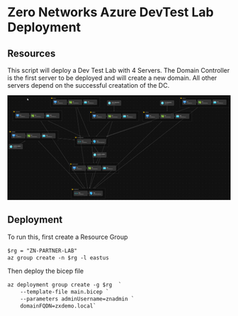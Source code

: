 # Zero Networks Azure DevTest Lab Deployment
## Resources
This script will deploy a Dev Test Lab with 4 Servers.  The Domain Controller is the first server to be deployed and will create a new domain.  All other servers depend on the successful creatation of the DC.  

![Lab Layout and dependencies](labDiag.png "Lab Layout and dependencies")

## Deployment
To run this, first create a Resource Group

```
$rg = "ZN-PARTNER-LAB"
az group create -n $rg -l eastus
```

Then deploy the bicep file

```
az deployment group create -g $rg  `
    --template-file main.bicep `
    --parameters adminUsername=znadmin `
    domainFQDN=zxdemo.local`
```
